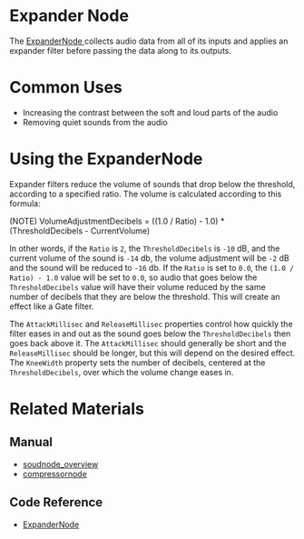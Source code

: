 # Expander Node
The [ ExpanderNode ](https://plasmaengine.github.io/PlasmaDocs/Plasma1/C++/code_reference/class_reference/expandernode.md) collects audio data from all of its inputs and applies an expander filter before passing the data along to its outputs. 

# Common Uses

- Increasing the contrast between the soft and loud parts of the audio
- Removing quiet sounds from the audio

# Using the ExpanderNode 

Expander filters reduce the volume of sounds that drop below the threshold, according to a specified ratio. The volume is calculated according to this formula:

(NOTE) VolumeAdjustmentDecibels = ((1.0 / Ratio) - 1.0) * (ThresholdDecibels - CurrentVolume)

In other words, if the `Ratio` is `2`, the `ThresholdDecibels` is `-10` dB, and the current volume of the sound is `-14` db, the volume adjustment will be `-2` dB and the sound will be reduced to `-16` db.  If the `Ratio` is set to `0.0`, the `(1.0 / Ratio) - 1.0` value will be set to `0.0`, so audio that goes below the `ThresholdDecibels` value will have their volume reduced by the same number of decibels that they are below the threshold. This will create an effect like a Gate filter.

The `AttackMillisec` and `ReleaseMillisec` properties control how quickly the filter eases in and out as the sound goes below the `ThresholdDecibels` then goes back above it. The `AttackMillisec` should generally be short and the `ReleaseMillisec` should be longer, but this will depend on the desired effect. The `KneeWidth` property sets the number of decibels, centered at the `ThresholdDecibels`, over which the volume change eases in. 

# Related Materials
## Manual
- [soudnode_overview](https://plasmaengine.github.io/PlasmaDocs/Plasma1/Editor/audio/soundnode/soudnode_overview.md)
- [compressornode](https://plasmaengine.github.io/PlasmaDocs/Plasma1/Editor/audio/soundnode/compressornode.md)

## Code Reference
- [ ExpanderNode ](https://plasmaengine.github.io/PlasmaDocs/Plasma1/C++/code_reference/class_reference/expandernode.md) 

 